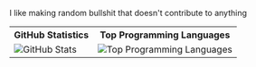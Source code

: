 I like making random bullshit that doesn't contribute to anything
<table>
  <tr>
    <th>GitHub Statistics</th>
    <th>Top Programming Languages</th>
  </tr>
  <tr>
    <td><image src="https://github-readme-stats.vercel.app/api?username=csharpdf&theme=tokyonight" alt="GitHub Stats"</td>
    <td><image src="https://github-readme-stats.vercel.app/api/top-langs/?username=csharpdf&theme=tokyonight&layout=compact" alt="Top Programming Languages"</td>
  </tr>
</table>
